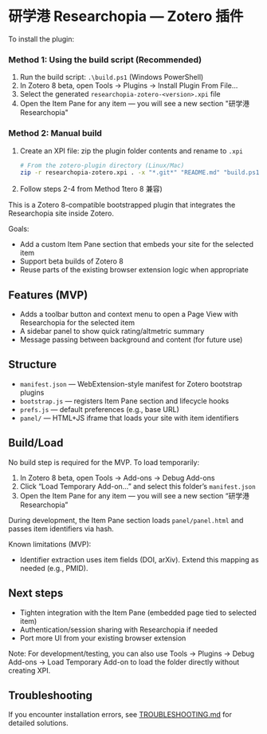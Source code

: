 # 研学港 Researchopia — Zotero 插件
To install the plugin:

### Method 1: Using the build script (Recommended)
1. Run the build script: `.\build.ps1` (Windows PowerShell)
2. In Zotero 8 beta, open Tools → Plugins → Install Plugin From File...
3. Select the generated `researchopia-zotero-<version>.xpi` file
4. Open the Item Pane for any item — you will see a new section "研学港 Researchopia"

### Method 2: Manual build
1. Create an XPI file: zip the plugin folder contents and rename to `.xpi`
   ```bash
   # From the zotero-plugin directory (Linux/Mac)
   zip -r researchopia-zotero.xpi . -x "*.git*" "README.md" "build.ps1" "*.xpi" "*.zip"
   ```
2. Follow steps 2-4 from Method 1tero 8 兼容)

This is a Zotero 8-compatible bootstrapped plugin that integrates the Researchopia site inside Zotero.

Goals:
- Add a custom Item Pane section that embeds your site for the selected item
- Support beta builds of Zotero 8
- Reuse parts of the existing browser extension logic when appropriate

## Features (MVP)
- Adds a toolbar button and context menu to open a Page View with Researchopia for the selected item
- A sidebar panel to show quick rating/altmetric summary
- Message passing between background and content (for future use)

## Structure
- `manifest.json` — WebExtension-style manifest for Zotero bootstrap plugins
- `bootstrap.js` — registers Item Pane section and lifecycle hooks
- `prefs.js` — default preferences (e.g., base URL)
- `panel/` — HTML+JS iframe that loads your site with item identifiers

## Build/Load
No build step is required for the MVP. To load temporarily:
1. In Zotero 8 beta, open Tools → Add-ons → Debug Add-ons
2. Click “Load Temporary Add-on…” and select this folder’s `manifest.json`
3. Open the Item Pane for any item — you will see a new section “研学港 Researchopia”

During development, the Item Pane section loads `panel/panel.html` and passes item identifiers via hash.

Known limitations (MVP):
- Identifier extraction uses item fields (DOI, arXiv). Extend this mapping as needed (e.g., PMID).

## Next steps
- Tighten integration with the Item Pane (embedded page tied to selected item)
- Authentication/session sharing with Researchopia if needed
- Port more UI from your existing browser extension

Note: For development/testing, you can also use Tools → Plugins → Debug Add-ons → Load Temporary Add-on to load the folder directly without creating XPI.

## Troubleshooting
If you encounter installation errors, see [TROUBLESHOOTING.md](./TROUBLESHOOTING.md) for detailed solutions.
